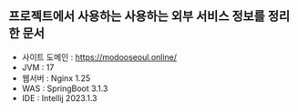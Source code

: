 ## 프로젝트에서 사용하는 사용하는 외부 서비스 정보를 정리한 문서

- 사이트 도메인 : https://modooseoul.online/
- JVM : 17
- 웹서버 : Nginx 1.25
- WAS : SpringBoot 3.1.3
- IDE : Intellij 2023.1.3
